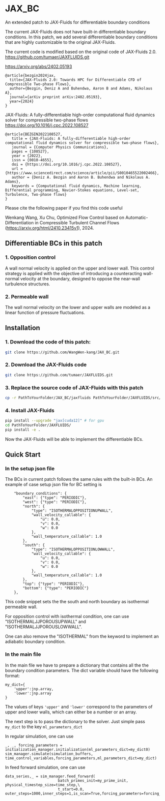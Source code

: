 # JAX_BC
An extended patch to JAX-Fluids for differentiable boundary conditions

The current JAX-Fluids does not have built-in differentiable boundary conditions. In this patch, we add several differentiable boundary conditions that are highly customizable to the original JAX-Fluids.

The current code is modified based on the original code of JAX-Fluids 2.0. https://github.com/tumaer/JAXFLUIDS.git 

https://arxiv.org/abs/2402.05193
```
@article{bezgin2024jax,
  title={JAX-Fluids 2.0: Towards HPC for Differentiable CFD of Compressible Two-phase Flows},
  author={Bezgin, Deniz A and Buhendwa, Aaron B and Adams, Nikolaus A},
  journal={arXiv preprint arXiv:2402.05193},
  year={2024}
}
```

JAX-Fluids: A fully-differentiable high-order computational fluid dynamics solver for compressible two-phase flows
https://doi.org/10.1016/j.cpc.2022.108527

```
@article{BEZGIN2022108527,
   title = {JAX-Fluids: A fully-differentiable high-order computational fluid dynamics solver for compressible two-phase flows},
   journal = {Computer Physics Communications},
   pages = {108527},
   year = {2022},
   issn = {0010-4655},
   doi = {https://doi.org/10.1016/j.cpc.2022.108527},
   url = {https://www.sciencedirect.com/science/article/pii/S0010465522002466},
   author = {Deniz A. Bezgin and Aaron B. Buhendwa and Nikolaus A. Adams},
   keywords = {Computational fluid dynamics, Machine learning, Differential programming, Navier-Stokes equations, Level-set, Turbulence, Two-phase flows}
} 
```

Please cite the following paper if you find this code useful

Wenkang Wang, Xu Chu, Optimized Flow Control based on Automatic-Differentiation in Compressible Turbulent Channel Flows (https://arxiv.org/html/2410.23415v1), 2024.

## Differentiable BCs in this patch
### 1. Opposition control

A wall normal velocity is applied on the upper and lower wall. This control strategy is applied with the objective of introducing a counteracting wall-normal velocity at the boundary, designed to oppose the near-wall turbulence structures.

### 2. Permeable wall 

The wall normal velocity on the lower and upper walls are modeled as a linear function of pressure fluctuations.


## Installation

### 1. Download the code of this patch:

```bash
git clone https://github.com/WangWen-kang/JAX_BC.git
```

### 2. Download the JAX-Fluids code 

```bash
git clone https://github.com/tumaer/JAXFLUIDS.git
```

### 3. Replace the source code of JAX-Fluids with this patch

```bash
cp -r PathToYourFolder/JAX_BC/jaxfluids PathToYourFolder/JAXFLUIDS/src/
```

### 4. Install JAX-Fluids

```bash
pip install --upgrade "jax[cuda12]" # for gpu
cd PathToYourFolder/JAXFLUIDS/
pip install -e .
```

Now the JAX-Fluids will be able to implement the differentiable BCs.

## Quick Start
### In the setup json file 
The BCs in current patch follows the same rules with the built-in BCs.
An example of case setup json file for BC setting is  

```
    "boundary_conditions": {
        "east": {"type": "PERIODIC"},
        "west": {"type": "PERIODIC"},
        "north": {
            "type": "ISOTHERMALOPPOSITIONUPWALL",
            "wall_velocity_callable": {
                "u": 0.0,
                "v": 0.0,
                "w": 0.0
            },
            "wall_temperature_callable": 1.0
        },
        "south": {
            "type": "ISOTHERMALOPPOSITIONLOWWALL",
            "wall_velocity_callable": {
                "u": 0.0,
                "v": 0.0,
                "w": 0.0
            },
            "wall_temperature_callable": 1.0
        },
        "top": {"type": "PERIODIC"},
        "bottom": {"type": "PERIODIC"}
    },
```
This code snippet sets the the south and north boundary as isothermal permeable wall.

For opposition control with isothermal condition, one can use "ISOTHERMALJJPOROUSUPWALL" and "ISOTHERMALJJPOROUSLOWWALL".  

One can also remove the "ISOTHERMAL" from the keyword to implement an adiabatic boundary condition.

### In the main file

In the main file we have to prepare a dictionary that contains all the the boundary condition parameters.
The dict variable should have the following format:

```
my_dict={
    'upper':jnp.array,
    'lower':jnp.array
}
```

The values of keys `'upper'` and `'lower'` correspond to the parameters of upper and lower walls, which can either be a number or an array.

The next step is to pass the dictionary to the solver. Just simple pass `my_dict` to the key `ml_parameters_dict` 

In regular simulation, one can use

```
_, _, forcing_parameters = initialization_manager.initialization(ml_parameters_dict=my_dict0)
sim_manager.simulate(simulation_buffers, time_control_variables,forcing_parameters,ml_parameters_dict=my_dict)
```

In feed forward simulation, one can use 

```
data_series,_ = sim_manager.feed_forward(
                        batch_primes_init=my_prime_init, physical_timestep_size=time_step,\
                        t_start=0.0, outer_steps=1000,inner_steps=1,is_scan=True,forcing_parameters=forcing_parameters,ml_parameters_dict=my_dict)    
```